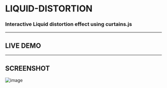# LIQUID-DISTORTION

<h3>Interactive Liquid distortion effect using curtains.js</h3>
<hr>

## LIVE DEMO


<hr>

## SCREENSHOT

![image](https://github.com/user-attachments/assets/d0e27bee-77f2-41db-8b5f-cf00ca285a5a)
